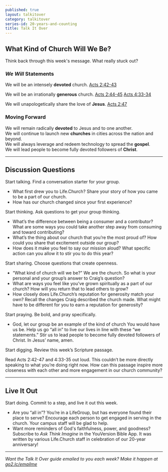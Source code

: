```yaml
---
published: true
layout: talkitover
category: talkitover
series-id: 20-years-and-counting
title: Talk It Over
---
```


## What Kind of Church Will We Be?
<p class="lead">Think back through this week's message. What really stuck out?</p> 

### _We Will_ Statements

We will be an intensely **devoted** church.
[Acts 2:42-43](https://www.bible.com/bible/111/act.2.42-43.niv)

We will be an irrationally **generous** church.
[Acts 2:44-45](https://www.bible.com/bible/111/act.2.44-45.niv) [Acts 4:33-34](https://www.bible.com/bible/111/act.4.33-34.niv)

We will unapologetically share the love of **Jesus**.
[Acts 2:47](https://www.bible.com/bible/111/act.2.47.niv)

### Moving Forward

We will remain radically **devoted** to Jesus and to one another.  
We will continue to launch new **churches** in cities across the nation and beyond.  
We will always leverage and redeem technology to spread the **gospel**.  
We will lead people to become fully devoted followers of **Christ**.   

* * *

## Discussion Questions
<p class="lead">Start talking. Find a conversation starter for your group.</p> 

* What first drew you to Life.Church? Share your story of how you came to be a part of our church.
* How has our church changed since your first experience?

<p class="lead">Start thinking. Ask questions to get your group thinking.</p> 

* What’s the difference between being a consumer and a contributor? What are some ways you could take another step away from consuming and toward contributing?
* What’s the thing about our church that you’re the most proud of? How could you share that excitement outside our group?
* How does it make you feel to say our mission aloud? What specific action can you allow it to stir you to do this year? 

<p class="lead">Start sharing. Choose questions that create openness.</p> 

* “What kind of church will we be?” We are the church. So what is your personal and your group’s answer to Craig’s question?
* What are ways you feel like you’ve grown spiritually as a part of our church? How will you return that to lead others to grow?
* How closely does Life.Church’s reputation for generosity match your own? Recall the changes Craig described the church made. What might have to be different for you to earn a reputation for generosity?

<p class="lead">Start praying. Be bold, and pray specifically.</p> 

* God, let our group be an example of the kind of church You would have us be. Help us go “all in” to live our lives in line with these “we statements.” Stir us to lead people to become fully devoted followers of Christ. In Jesus’ name, amen.

<p class="lead">Start digging. Review this week’s Scripture passage.</p> 

Read Acts 2:42-47 and 4:33-35 out loud. This couldn’t be more directly speaking to what you’re doing right now. How can this passage inspire more closeness with each other and more engagement in our church community?

* * *

## Live It Out
<p class="lead">Start doing. Commit to a step, and live it out this week.</p>

* Are you “all in”? You’re in a LifeGroup, but has everyone found their place to serve? Encourage each person to get engaged in serving in the church. Your campus staff will be glad to help.
* Want more reminders of God's faithfulness, power, and goodness? Subscribe to _Ask Think Imagine_ in the YouVersion Bible App. It was written by various Life.Church staff in celebration of our 20-year anniversary!

* * *

_Want the Talk It Over guide emailed to you each week? Make it happen at [go2.lc/emailme](http://info.life.church/talkitover)_

